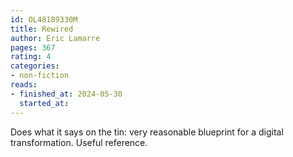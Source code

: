 ```yaml
---
id: OL48189330M
title: Rewired
author: Eric Lamarre
pages: 367
rating: 4
categories:
- non-fiction
reads:
- finished_at: 2024-05-30
  started_at:
---
```


Does what it says on the tin: very reasonable blueprint for a digital
transformation. Useful reference.

